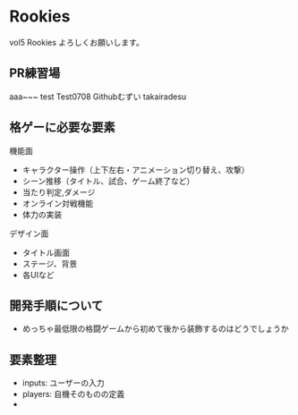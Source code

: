 # Rookies
 vol5 Rookies よろしくお願いします。
 
## PR練習場
aaa~~~
test
Test0708
Githubむずい 
takairadesu


## 格ゲーに必要な要素
機能面
- キャラクター操作（上下左右・アニメーション切り替え、攻撃）
- シーン推移（タイトル、試合、ゲーム終了など）
- 当たり判定,ダメージ
- オンライン対戦機能
- 体力の実装


デザイン面
- タイトル画面
- ステージ、背景
- 各UIなど

## 開発手順について
- めっちゃ最低限の格闘ゲームから初めて後から装飾するのはどうでしょうか

## 要素整理
- inputs: ユーザーの入力
- players: 自機そのものの定義
- 